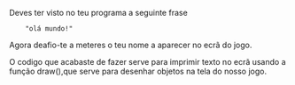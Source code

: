 Deves ter visto no teu programa a seguinte frase

        "olá mundo!"

Agora deafio-te a meteres o teu nome a aparecer no ecrã do jogo.

O codigo que acabaste de fazer serve para imprimir texto no ecrã usando a função
draw(),que serve para desenhar objetos na tela do nosso jogo. 
